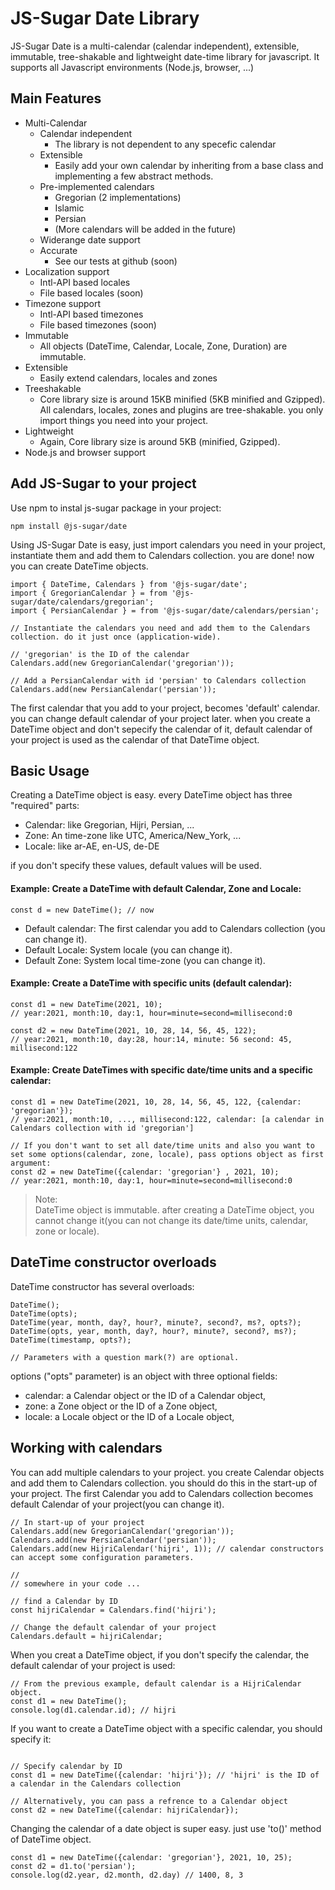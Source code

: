 # JS-Sugar Date Library

JS-Sugar Date is a multi-calendar (calendar independent), extensible, immutable, tree-shakable and lightweight date-time library for javascript. It supports all Javascript environments (Node.js, browser, ...)

## Main Features

- Multi-Calendar
  - Calendar independent
    - The library is not dependent to any specefic calendar
  - Extensible
    - Easily add your own calendar by inheriting from a base class and implementing a few abstract methods.
  - Pre-implemented calendars
    - Gregorian (2 implementations)
    - Islamic
    - Persian
    - (More calendars will be added in the future)
  - Widerange date support
  - Accurate
    - See our tests at github (soon)
- Localization support
  - Intl-API based locales
  - File based locales (soon)
- Timezone support
  - Intl-API based timezones
  - File based timezones (soon)
- Immutable
  - All objects (DateTime, Calendar, Locale, Zone, Duration) are immutable.
- Extensible
  - Easily extend calendars, locales and zones
- Treeshakable
  - Core library size is around 15KB minified (5KB minified and Gzipped). All calendars, locales, zones and plugins are tree-shakable. you only import things you need into your project.
- Lightweight
  - Again, Core library size is around 5KB (minified, Gzipped).
- Node.js and browser support


## Add JS-Sugar to your project
Use npm to instal js-sugar package in your project:
```node
npm install @js-sugar/date
```

Using JS-Sugar Date is easy, just import calendars you need in your project, instantiate them and add them to Calendars collection. you are done! now you can create DateTime objects.

```
import { DateTime, Calendars } from '@js-sugar/date';
import { GregorianCalendar } = from '@js-sugar/date/calendars/gregorian';
import { PersianCalendar } = from '@js-sugar/date/calendars/persian';

// Instantiate the calendars you need and add them to the Calendars collection. do it just once (application-wide).

// 'gregorian' is the ID of the calendar
Calendars.add(new GregorianCalendar('gregorian')); 

// Add a PersianCalendar with id 'persian' to Calendars collection
Calendars.add(new PersianCalendar('persian'));
```

The first calendar that you add to your project, becomes 'default' calendar. you can change default calendar of your project later. when you create a DateTime object and don't sepecify the calendar of it, default calendar of your project is used as the calendar of that DateTime object.

## Basic Usage
Creating a DateTime object is easy. every DateTime object has three "required" parts:

- Calendar: like Gregorian, Hijri, Persian, ...
- Zone: An time-zone like UTC, America/New_York, ...
- Locale: like ar-AE, en-US, de-DE

if you don't specify these values, default values will be used.


#### Example: Create a DateTime with default Calendar, Zone and Locale:
```
const d = new DateTime(); // now
```

- Default calendar: The first calendar you add to Calendars collection (you can change it).
- Default Locale: System locale (you can change it).
- Default Zone: System local time-zone (you can change it).


#### Example: Create a DateTime with specific units (default calendar):
```
const d1 = new DateTime(2021, 10); 
// year:2021, month:10, day:1, hour=minute=second=millisecond:0

const d2 = new DateTime(2021, 10, 28, 14, 56, 45, 122); 
// year:2021, month:10, day:28, hour:14, minute: 56 second: 45, millisecond:122
```

#### Example: Create DateTimes with specific date/time units and a specific calendar:  
```
const d1 = new DateTime(2021, 10, 28, 14, 56, 45, 122, {calendar: 'gregorian'}); 
// year:2021, month:10, ..., millisecond:122, calendar: [a calendar in Calendars collection with id 'gregorian']

// If you don't want to set all date/time units and also you want to set some options(calendar, zone, locale), pass options object as first argument:
const d2 = new DateTime({calendar: 'gregorian'} , 2021, 10);
// year:2021, month:10, day:1, hour=minute=second=millisecond:0
```


> Note:  
DateTime object is immutable. after creating a DateTime object, you cannot change it(you can not change its date/time units, calendar, zone or locale).

## DateTime constructor overloads
DateTime constructor has several overloads:

```
DateTime();
DateTime(opts);
DateTime(year, month, day?, hour?, minute?, second?, ms?, opts?);
DateTime(opts, year, month, day?, hour?, minute?, second?, ms?);
DateTime(timestamp, opts?);

// Parameters with a question mark(?) are optional.
```

options ("opts" parameter) is an object with three optional fields:
- calendar: a Calendar object or the ID of a Calendar object,  
- zone: a Zone object or the ID of a Zone object,  
- locale: a Locale object or the ID of a Locale object,  

## Working with calendars
You can add multiple calendars to your project. you create Calendar objects and add them to Calendars collection. you should do this in the start-up of your project. The first Calendar you add to Calendars collection becomes default Calendar of your project(you can change it).

```
// In start-up of your project
Calendars.add(new GregorianCalendar('gregorian')); 
Calendars.add(new PersianCalendar('persian'));
Calendars.add(new HijriCalendar('hijri', 1)); // calendar constructors can accept some configuration parameters.

// 
// somewhere in your code ...

// find a Calendar by ID
const hijriCalendar = Calendars.find('hijri'); 

// Change the default calendar of your project
Calendars.default = hijriCalendar;
```

When you creat a DateTime object, if you don't specify the calendar, the default calendar of your project is used:

```
// From the previous example, default calendar is a HijriCalendar object.
const d1 = new DateTime();
console.log(d1.calendar.id); // hijri
```

If you want to create a DateTime object with a specific calendar, you should specify it:
```

// Specify calendar by ID
const d1 = new DateTime({calendar: 'hijri'}); // 'hijri' is the ID of a calendar in the Calendars collection

// Alternatively, you can pass a refrence to a Calendar object
const d2 = new DateTime({calendar: hijriCalendar}); 
```

Changing the calendar of a date object is super easy. just use 'to()' method of DateTime object.

```
const d1 = new DateTime({calendar: 'gregorian'}, 2021, 10, 25);
const d2 = d1.to('persian');
console.log(d2.year, d2.month, d2.day) // 1400, 8, 3
```
